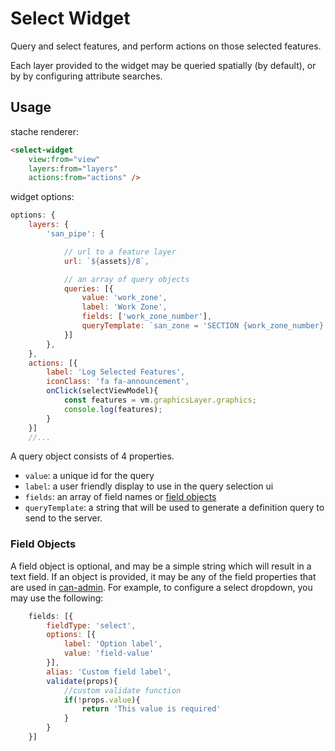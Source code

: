 # Select Widget

Query and select features, and perform actions on those selected features.

Each layer provided to the widget may be queried spatially (by default), or by by configuring attribute searches.

## Usage

stache renderer:
```html
<select-widget 
    view:from="view" 
    layers:from="layers" 
    actions:from="actions" />
```

widget options: 

```javascript
options: {
    layers: {
        'san_pipe': {

            // url to a feature layer
            url: `${assets}/8`,

            // an array of query objects
            queries: [{
                value: 'work_zone',
                label: 'Work Zone',
                fields: ['work_zone_number'],
                queryTemplate: `san_zone = 'SECTION {work_zone_number}'`
            }]
        },
    },
    actions: [{
        label: 'Log Selected Features',
        iconClass: 'fa fa-announcement',
        onClick(selectViewModel){
            const features = vm.graphicsLayer.graphics;
            console.log(features);
        }
    }]
    //...
```

A query object consists of 4 properties. 

 - `value`: a unique id for the query
 - `label`: a user friendly display to use in the query selection ui
 - `fields`: an array of field names or [field objects](#field-objects)
 - `queryTemplate`: a string that will be used to generate a definition query to send to the server. 

### Field Objects

A field object is optional, and may be a simple string which will result in a text field. If an object is provided, it may be any of the field properties that are used in [can-admin](https://github.com/roemhildtg/can-admin). For example, to configure a select dropdown, you may use the following:

```javascript
    fields: [{
        fieldType: 'select',
        options: [{
            label: 'Option label',
            value: 'field-value'
        }],
        alias: 'Custom field label',
        validate(props){
            //custom validate function
            if(!props.value){
                return 'This value is required'
            }
        }
    }]
```